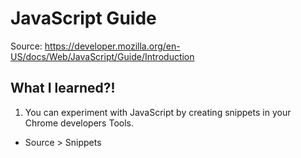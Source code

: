 # JavaScript Guide

Source: https://developer.mozilla.org/en-US/docs/Web/JavaScript/Guide/Introduction
## What I learned?!

1. You can experiment with JavaScript by creating snippets in your Chrome developers Tools.
  - Source > Snippets

